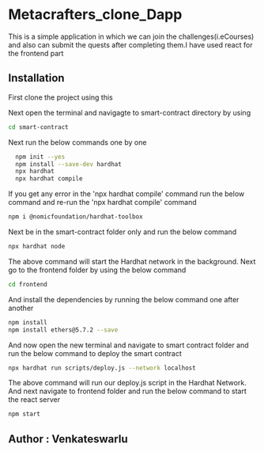 # Metacrafters_clone_Dapp

This is a simple application in which we can join the challenges(i.eCourses) and also can submit the quests after completing them.I have used react for the frontend part


## Installation

First clone the project using this

Next open the terminal and navigagte to smart-contract directory by using 
```bash
cd smart-contract
```
Next run the below commands one by one 
```bash
  npm init --yes
  npm install --save-dev hardhat
  npx hardhat
  npx hardhat compile
```
If you get any error in the 'npx hardhat compile' command run the below command and re-run the 'npx hardhat compile' command
```bash
npm i @nomicfoundation/hardhat-toolbox
```
Next be in the smart-contract folder only and run the below command
```bash
npx hardhat node 
```
The above command will start the Hardhat network in the background.
Next go to the frontend folder by using the below command
```bash
cd frontend 
```
And install the dependencies by running the below command one after another
```bash
npm install
npm install ethers@5.7.2 --save
```
And now open the new terminal and navigate to smart contract folder and run the below command to deploy the smart contract
```bash
npx hardhat run scripts/deploy.js --network localhost
```
The above command will run our deploy.js script in the Hardhat Network.
And next navigate to frontend folder and run the below command to start the react server
```bash
npm start
```
    
## Author : Venkateswarlu
